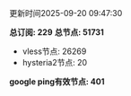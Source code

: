 更新时间2025-09-20 09:47:30

**总订阅: 229**
**总节点: 51731**
- vless节点: 26269
- hysteria2节点: 20

**google ping有效节点: 401**
